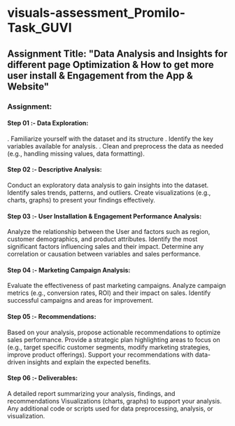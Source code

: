 # visuals-assessment_Promilo-Task_GUVI

## Assignment Title: "Data Analysis and Insights for different page Optimization & How to get more user install & Engagement from the App & Website"

### Assignment:

#### Step 01 :- Data Exploration:
. Familiarize yourself with the dataset and its structure
. Identify the key variables available for analysis.
. Clean and preprocess the data as needed (e.g., handling missing values, data formatting).

#### Step 02 :- Descriptive Analysis:
Conduct an exploratory data analysis to gain insights into the dataset.
Identify sales trends, patterns, and outliers.
Create visualizations (e.g., charts, graphs) to present your findings effectively.

#### Step 03 :- User Installation & Engagement Performance Analysis:
Analyze the relationship between the User and factors such as region, customer demographics, and product attributes.
Identify the most significant factors influencing sales and their impact.
Determine any correlation or causation between variables and sales performance.

#### Step 04 :- Marketing Campaign Analysis:
Evaluate the effectiveness of past marketing campaigns.
Analyze campaign metrics (e.g., conversion rates, ROI) and their impact on sales.
Identify successful campaigns and areas for improvement.

#### Step 05 :- Recommendations:
Based on your analysis, propose actionable recommendations to optimize sales performance.
Provide a strategic plan highlighting areas to focus on (e.g., target specific customer segments, modify marketing strategies, improve product offerings).
Support your recommendations with data-driven insights and explain the expected benefits.

#### Step 06 :- Deliverables:
A detailed report summarizing your analysis, findings, and recommendations
Visualizations (charts, graphs) to support your analysis.
Any additional code or scripts used for data preprocessing, analysis, or visualization.
